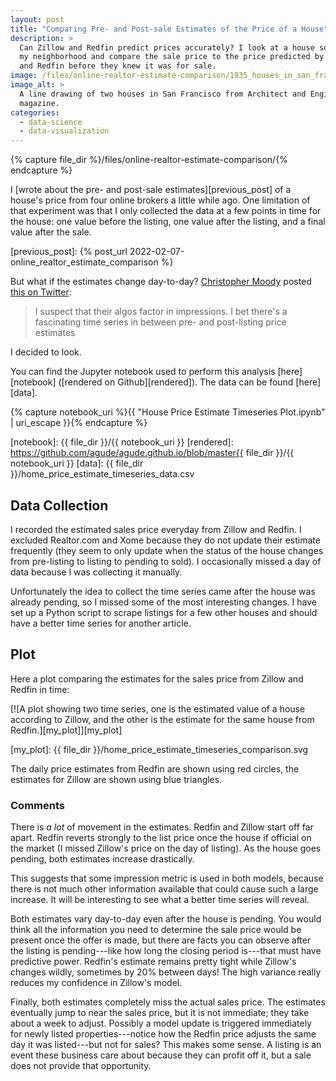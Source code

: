 ```yaml
---
layout: post
title: "Comparing Pre- and Post-sale Estimates of the Price of a House"
description: >
  Can Zillow and Redfin predict prices accurately? I look at a house sold in
  my neighborhood and compare the sale price to the price predicted by Zillow
  and Redfin before they knew it was for sale.
image: /files/online-realtor-estimate-comparison/1935_houses_in_san_francisco.jpg
image_alt: >
  A line drawing of two houses in San Francisco from Architect and Engineer
  magazine.
categories:
  - data-science
  - data-visualization
---
```


{% capture file_dir %}/files/online-realtor-estimate-comparison/{% endcapture %}

I [wrote about the pre- and post-sale estimates][previous_post] of a house's
price from four online brokers a little while ago. One limitation of that
experiment was that I only collected the data at a few points in time for the
house: one value before the listing, one value after the listing, and a final
value after the sale.

[previous_post]: {% post_url 2022-02-07-online_realtor_estimate_comparison %}

But what if the estimates change day-to-day? [Christopher Moody][chris] posted
[this on Twitter][twitter]:

[chris]: https://twitter.com/chrisemoody
[twitter]: https://twitter.com/chrisemoody/status/1493686691378315264

> I suspect that their algos factor in impressions. I bet there's a
> fascinating time series in between pre- and post-listing price estimates

I decided to look.

You can find the Jupyter notebook used to perform this analysis
[here][notebook] ([rendered on Github][rendered]). The data can be found
[here][data].

{% capture notebook_uri %}{{ "House Price Estimate Timeseries Plot.ipynb" | uri_escape }}{% endcapture %}

[notebook]: {{ file_dir }}/{{ notebook_uri }}
[rendered]: https://github.com/agude/agude.github.io/blob/master{{ file_dir }}/{{ notebook_uri }}
[data]: {{ file_dir }}/home_price_estimate_timeseries_data.csv

## Data Collection

I recorded the estimated sales price everyday from Zillow and Redfin. I
excluded Realtor.com and Xome because they do not update their estimate
frequently (they seem to only update when the status of the house changes from
pre-listing to listing to pending to sold). I occasionally missed a day of
data because I was collecting it manually.

Unfortunately the idea to collect the time series came after the house was
already pending, so I missed some of the most interesting changes. I have set
up a Python script to scrape listings for a few other houses and should have a
better time series for another article.

## Plot

Here a plot comparing the estimates for the sales price from Zillow and Redfin
in time:

[![A plot showing two time series, one is the estimated value of a house
according to Zillow, and the other is the estimate for the same house from
Redfin.][my_plot]][my_plot]

[my_plot]: {{ file_dir }}/home_price_estimate_timeseries_comparison.svg

The daily price estimates from Redfin are shown using red circles, the
estimates for Zillow are shown using blue triangles.

### Comments

There is _a lot_ of movement in the estimates. Redfin and Zillow start off far
apart. Redfin reverts strongly to the list price once the house if official on
the market (I missed Zillow's price on the day of listing). As the house goes
pending, both estimates increase drastically.

This suggests that some impression metric is used in both models, because
there is not much other information available that could cause such a large
increase. It will be interesting to see what a better time series will reveal.

Both estimates vary day-to-day even after the house is pending. You would
think all the information you need to determine the sale price would be
present once the offer is made, but there are facts you can observe after the
listing is pending---like how long the closing period is---that must have
predictive power. Redfin's estimate remains pretty tight while Zillow's
changes wildly, sometimes by 20% between days! The high variance really
reduces my confidence in Zillow's model.

Finally, both estimates completely miss the actual sales price. The estimates
eventually jump to near the sales price, but it is not immediate; they take
about a week to adjust. Possibly a model update is triggered immediately for
newly listed properties---notice how the Redfin price adjusts the same day it
was listed---but not for sales? This makes some sense. A listing is an event
these business care about because they can profit off it, but a sale does not
provide that opportunity.
